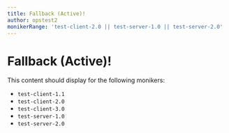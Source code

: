 ```yaml
---
title: Fallback (Active)!
author: opstest2
monikerRange: 'test-client-2.0 || test-server-1.0 || test-server-2.0'
---
```


# Fallback (Active)!

This content should display for the following monikers:

* `test-client-1.1`
* `test-client-2.0`
* `test-client-3.0`
* `test-server-1.0`
* `test-server-2.0`
